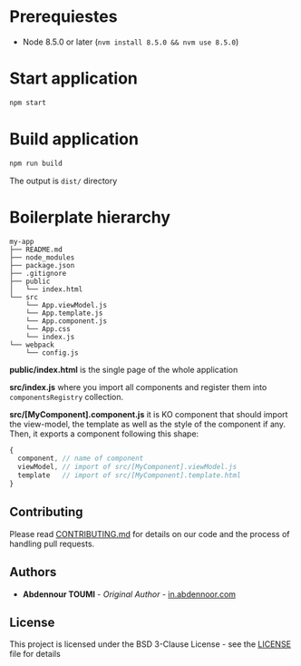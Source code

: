 # Prerequiestes

- Node 8.5.0 or later (`nvm install 8.5.0 && nvm use 8.5.0`)

# Start application

```sh
npm start
```

# Build application

```sh
npm run build
```

The output is `dist/` directory


# Boilerplate hierarchy

```
my-app
├── README.md
├── node_modules
├── package.json
├── .gitignore
├── public
│   └── index.html
└── src
    └── App.viewModel.js
    └── App.template.js
    └── App.component.js
    └── App.css
    └── index.js
└── webpack
    └── config.js    

```

**public/index.html** is the single page of the whole application

**src/index.js** where you import all components and register them into `componentsRegistry` collection.

**src/[MyComponent].component.js** it is KO component that should import the view-model, the template as well as the style of the component if any. Then, it exports a component following this shape:

```js
{
  component, // name of component
  viewModel, // import of src/[MyComponent].viewModel.js
  template   // import of src/[MyComponent].template.html
}
```

## Contributing

Please read [CONTRIBUTING.md](CONTRIBUTING.md) for details on our code and the process of handling pull requests.

## Authors

* **Abdennour TOUMI** - *Original Author* - [in.abdennoor.com](http://in.abdennoor.com)


## License

This project is licensed under the BSD 3-Clause License - see the [LICENSE](LICENSE) file for details
